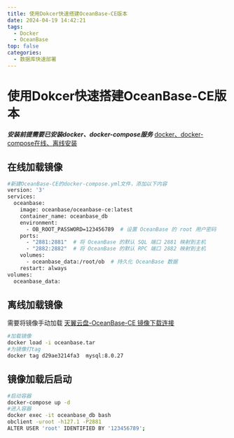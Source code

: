```yaml
---
title: 使用Dokcer快速搭建OceanBase-CE版本
date: 2024-04-19 14:42:21
tags: 
  - Docker
  - OceanBase
top: false
categories: 
  - 数据库快速部署
---
```


# 使用Dokcer快速搭建OceanBase-CE版本
***安装前提需要已安装docker、docker-compose服务*** [docker、docker-compose在线、离线安装](https://blog.csdn.net/weixin_45494811)
## 在线加载镜像
``` bash
#新建OceanBase-CE的docker-compose.yml文件，添加以下内容
version: '3'
services:
  oceanbase:
    image: oceanbase/oceanbase-ce:latest
    container_name: oceanbase_db
    environment:
      - OB_ROOT_PASSWORD=123456789  # 设置 OceanBase 的 root 用户密码
    ports:
      - "2881:2881"  # 将 OceanBase 的默认 SQL 端口 2881 映射到主机
      - "2882:2882"  # 将 OceanBase 的默认 RPC 端口 2882 映射到主机
    volumes:
      - oceanbase_data:/root/ob  # 持久化 OceanBase 数据
    restart: always
volumes:
  oceanbase_data:

```
## 离线加载镜像  
需要将镜像手动加载
[天翼云盘-OceanBase-CE 镜像下载连接](https://cloud.189.cn/t/6VB7ZfZviMBv（访问码：rkc3）)
``` bash
#加载镜像
docker load -i oceanbase.tar
#为镜像打tag
docker tag d29ae3214fa3  mysql:8.0.27
```
## 镜像加载后启动
``` bash
#启动容器
docker-compose up -d 
#进入容器
docker exec -it oceanbase_db bash
obclient -uroot -h127.1 -P2881
ALTER USER 'root' IDENTIFIED BY '123456789';
```